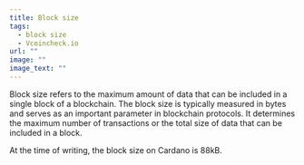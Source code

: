 ```yaml
---
title: Block size
tags:
  - block size
  - Vcoincheck.io
url: ""
image: ""
image_text: ""
---
```


Block size refers to the maximum amount of data that can be included in a single block of a blockchain. The block size is typically measured in bytes and serves as an important parameter in blockchain protocols. It determines the maximum number of transactions or the total size of data that can be included in a block.

At the time of writing, the block size on Cardano is 88kB.

